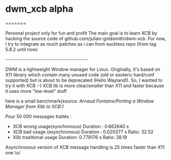 <h1>dwm_xcb alpha</h1>

=======
<p>
Personal project only for fun and profit
The main goal is to learn XCB by hacking the source code of github.com/julian-goldsmith/dwm-xcb.
For now, I try to integrate as much patches as i can from suckless repo (from tag 5.8.2 until now)
</p>
----------------------------------------
<p>
DWM is a lightweight Window manager for Linux.
Originally, it's based on X11 library which contain many unused code (old or esoteric hard/conf supported) but is about to be deprecated (Hello Wayland!).
So, I wanted to try it with XCB :-)
XCB lib is more clear/smaller than X11 and faster because it uses more "low-level" stuff
</p>
<p>
here is a small benchmark<i>(source: Arnaud Fontaine/Porting a Window Manager from Xlib to XCB:)</i>

Pour 50 000 messages traités :
<ul>
<li> XCB wrong usage(synchronous)
Duration : 0.662640 s

<li> XCB bad usage (asynchronous)
Duration : 0.020377 s
Ratio: 32.52

<li> Xlib traditional usage
Duration: 0.778176 s
Ratio: 38.19
</ul>
Asynchronous version of XCB message handling is 25 times faster than X11 one  \o/
</p>
